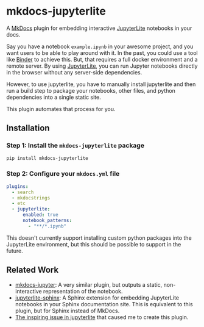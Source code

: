 # mkdocs-jupyterlite

A [MkDocs](https://www.mkdocs.org/) plugin for embedding interactive [JupyterLite](https://jupyterlite.readthedocs.io/) notebooks in your docs.

Say you have a notebook `example.ipynb` in your awesome project, and you want
users to be able to play around with it.
In the past, you could use a tool like [Binder](https://mybinder.org/) to achieve this.
But, that requires a full docker environment and a remote server.
By using [JupyterLite](https://jupyterlite.readthedocs.io/),
you can run Jupyter notebooks directly in the browser without any server-side dependencies.

However, to use jupyterlite, you have to manually install jupyterlite and
then run a build step to package your notebooks, other files, and python
dependencies into a single static site.

This plugin automates that process for you.

## Installation

### Step 1: Install the `mkdocs-jupyterlite` package

```bash
pip install mkdocs-jupyterlite
```

### Step 2: Configure your `mkdocs.yml` file

```yaml
plugins:
  - search
  - mkdocstrings
  - etc
  - jupyterlite:
      enabled: true
      notebook_patterns:
        - "**/*.ipynb"
```

This doesn't currently support installing custom python packages into the
JupyterLite environment, but this should be possible to support in the future.

## Related Work

- [mkdocs-jupyter](https://github.com/danielfrg/mkdocs-jupyter):
  A very similar plugin, but outputs a static, non-interactive representation of the notebook.
- [jupyterlite-sphinx](https://github.com/jupyterlite/jupyterlite-sphinx):
  A Sphinx extension for embedding JupyterLite notebooks in your Sphinx documentation site.
  This is equivalent to this plugin, but for Sphinx instead of MkDocs.
- [The inspiring issue in jupyterlite](https://github.com/jupyterlite/jupyterlite/issues/1690)
  that caused me to create this plugin.